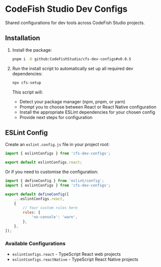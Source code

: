 # CodeFish Studio Dev Configs

Shared configurations for dev tools across CodeFish Studio projects.

## Installation

1. Install the package:

    ```bash
    pnpm i -D github:CodeFishStudio/cfs-dev-configs#v0.0.5
    ```

2. Run the install script to automatically set up all required dev dependencies:

    ```bash
    npx cfs-setup
    ```

    This script will:
    - Detect your package manager (npm, pnpm, or yarn)
    - Prompt you to choose between React or React Native configuration
    - Install the appropriate ESLint dependencies for your chosen config
    - Provide next steps for configuration

## ESLint Config

Create an `eslint.config.js` file in your project root:

```javascript
import { eslintConfigs } from 'cfs-dev-configs';

export default eslintConfigs.react;
```

Or if you need to customise the configuration:

```javascript
import { defineConfig } from 'eslint/config';
import { eslintConfigs } from 'cfs-dev-configs';

export default defineConfig([
    ...eslintConfigs.react,
    {
        // Your custom rules here
        rules: {
            'no-console': 'warn',
        },
    },
]);
```

### Available Configurations

- `eslintConfigs.react` - TypeScript React web projects
- `eslintConfigs.reactNative` - TypeScript React Native projects

